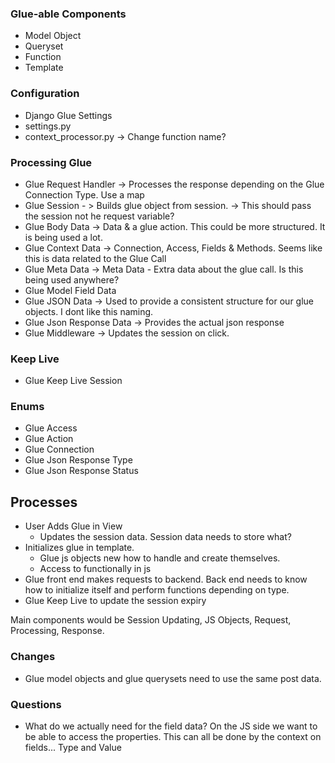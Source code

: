 ### Glue-able Components
- Model Object
- Queryset 
- Function 
- Template

### Configuration 
- Django Glue Settings
- settings.py
- context_processor.py -> Change function name? 

### Processing Glue
- Glue Request Handler -> Processes the response depending on the Glue Connection Type. Use a map
- Glue Session - > Builds glue object from session. -> This should pass the session not he request variable?
- Glue Body Data -> Data & a glue action. This could be more structured. It is being used a lot.
- Glue Context Data -> Connection, Access, Fields & Methods. Seems like this is data related to the Glue Call
- Glue Meta Data -> Meta Data - Extra data about the glue call. Is this being used anywhere?
- Glue Model Field Data
- Glue JSON Data -> Used to provide a consistent structure for our glue objects. I dont like this naming. 
- Glue Json Response Data -> Provides the actual json response 
- Glue Middleware -> Updates the session on click.

### Keep Live
- Glue Keep Live Session

### Enums
- Glue Access
- Glue Action 
- Glue Connection 
- Glue Json Response Type
- Glue Json Response Status


## Processes
- User Adds Glue in View
  - Updates the session data. Session data needs to store what?
- Initializes glue in template.
  - Glue js objects new how to handle and create themselves. 
  - Access to functionally in js
- Glue front end makes requests to backend. Back end needs to know how to initialize itself and perform functions depending on type.
- Glue Keep Live to update the session expiry

Main components would be Session Updating, JS Objects, Request, Processing, Response.

### Changes
- Glue model objects and glue querysets need to use the same post data.

### Questions
- What do we actually need for the field data? On the JS side we want to be able to access the properties. 
This can all be done by the context on fields... Type and Value